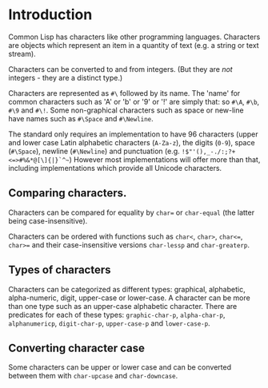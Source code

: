 # Introduction

Common Lisp has characters like other programming languages.
Characters are objects which represent an item in a quantity of text (e.g. a string or text stream).

Characters can be converted to and from integers. (But they are *not* integers - they are a distinct type.)

Characters are represented as `#\` followed by its name.
The 'name' for common characters such as 'A' or 'b' or '9' or '!' are simply that: so `#\A`, `#\b`, `#\9` and `#\!`.
Some non-graphical characters such as space or new-line have names such as `#\Space` and `#\Newline`.

The standard only requires an implementation to have 96 characters (upper and lower case Latin alphabetic characters (`A-Za-z`), the digits (`0-9`), space (`#\Space`), newline (`#\Newline`) and punctuation (e.g. ``!$"'(),_-./:;?+<=>#%&*@[\]{|}`^~``)
However most implementations will offer more than that, including implementations which provide all Unicode characters.

## Comparing characters.

Characters can be compared for equality by `char=` or `char-equal` (the latter being case-insensitive).

Characters can be ordered with functions such as `char<`, `char>`, `char<=`, `char>=` and their case-insensitive versions `char-lessp` and `char-greaterp`.

## Types of characters

Characters can be categorized as different types: graphical, alphabetic, alpha-numeric, digit, upper-case or lower-case. 
A character can be more than one type such as an upper-case alphabetic character.
There are predicates for each of these types: `graphic-char-p`, `alpha-char-p`, `alphanumericp`, `digit-char-p`, `upper-case-p` and `lower-case-p`.

## Converting character case

Some characters can be upper or lower case and can be converted between them with `char-upcase` and `char-downcase`.
